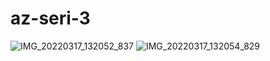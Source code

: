 # az-seri-3
![IMG_20220317_132052_837](https://user-images.githubusercontent.com/94616560/158792089-d386e284-92a9-4602-af6d-c33868c6b07a.jpg)
![IMG_20220317_132054_829](https://user-images.githubusercontent.com/94616560/158792093-bf4990c2-8dda-4a8a-8180-57cf2285abef.jpg)
